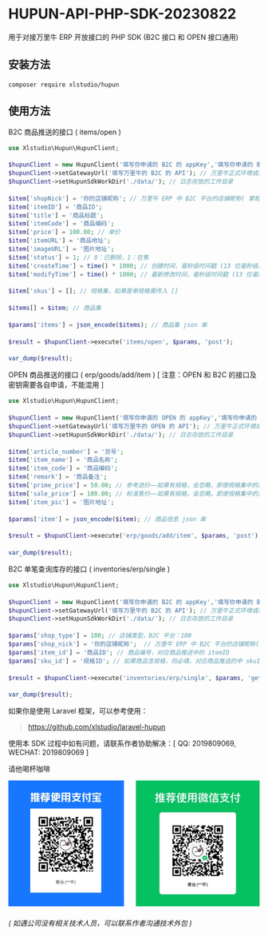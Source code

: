 # HUPUN-API-PHP-SDK-20230822
用于对接万里牛 ERP 开放接口的 PHP SDK (B2C 接口 和 OPEN 接口通用)
## 安装方法
```shell
composer require xlstudio/hupun
```
## 使用方法

B2C 商品推送的接口 ( items/open )

```php
use Xlstudio\Hupun\HupunClient;

$hupunClient = new HupunClient('填写你申请的 B2C 的 appKey','填写你申请的 B2C 的 appSecret');
$hupunClient->setGatewayUrl('填写万里牛的 B2C 的 API'); // 万里牛正式环境或测试环境的 B2C API 地址
$hupunClient->setHupunSdkWorkDir('./data/'); // 日志存放的工作目录

$item['shopNick'] = '你的店铺昵称'; // 万里牛 ERP 中 B2C 平台的店铺昵称( 掌柜旺旺/账号 ID )
$item['itemID'] = '商品ID';
$item['title'] = '商品标题';
$item['itemCode'] = '商品编码';
$item['price'] = 100.00; // 单价
$item['itemURL'] = '商品地址';
$item['imageURL'] = '图片地址';
$item['status'] = 1; // 0：已删除，1：在售
$item['createTime'] = time() * 1000; // 创建时间，毫秒级时间戳 (13 位毫秒级)
$item['modifyTime'] = time() * 1000; // 最新修改时间，毫秒级时间戳 (13 位毫秒级)

$item['skus'] = []; // 规格集，如果是单规格需传入 []

$items[] = $item; // 商品集

$params['items'] = json_encode($items); // 商品集 json 串

$result = $hupunClient->execute('items/open', $params, 'post');

var_dump($result);

```

OPEN 商品推送的接口 ( erp/goods/add/item ) [ 注意：OPEN 和 B2C 的接口及密钥需要各自申请，不能混用 ]

```php
use Xlstudio\Hupun\HupunClient;

$hupunClient = new HupunClient('填写你申请的 OPEN 的 appKey','填写你申请的 OPEN 的 appSecret');
$hupunClient->setGatewayUrl('填写万里牛的 OPEN 的 API'); // 万里牛正式环境或测试环境的 OPEN API 地址
$hupunClient->setHupunSdkWorkDir('./data/'); // 日志存放的工作目录

$item['article_number'] = '货号';
$item['item_name'] = '商品名称';
$item['item_code'] = '商品编码';
$item['remark'] = '商品备注';
$item['prime_price'] = 50.00; // 参考进价——如果有规格，会忽略，即使规格集中的没有传
$item['sale_price'] = 100.00; // 标准售价——如果有规格，会忽略，即使规格集中的没有传
$item['item_pic'] = '图片地址';

$params['item'] = json_encode($item); // 商品信息 json 串

$result = $hupunClient->execute('erp/goods/add/item', $params, 'post');

var_dump($result);

```

B2C 单笔查询库存的接口 ( inventories/erp/single )

```php
use Xlstudio\Hupun\HupunClient;

$hupunClient = new HupunClient('填写你申请的 B2C 的 appKey','填写你申请的 B2C 的 appSecret');
$hupunClient->setGatewayUrl('填写万里牛的 B2C 的 API'); // 万里牛正式环境或测试环境的 B2C API 地址
$hupunClient->setHupunSdkWorkDir('./data/'); // 日志存放的工作目录

$params['shop_type'] = 100; // 店铺类型，B2C 平台：100
$params['shop_nick'] = '你的店铺昵称';  // 万里牛 ERP 中 B2C 平台的店铺昵称( 掌柜旺旺/账号 ID )
$params['item_id'] = '商品ID'; // 商品编号，对应商品推送中的 itemID
$params['sku_id'] = '规格ID'; // 如果商品含规格，则必填，对应商品推送的中 skuID

$result = $hupunClient->execute('inventories/erp/single', $params, 'get');

var_dump($result);

```

如果你是使用 Laravel 框架，可以参考使用：
> https://github.com/xlstudio/laravel-hupun

使用本 SDK 过程中如有问题，请联系作者协助解决：[ QQ: 2019809069, WECHAT: 2019809069 ]

请他喝杯咖啡

![喝杯咖啡](buymeacoffee.png)

###### _( 如遇公司没有相关技术人员，可以联系作者沟通技术外包 )_